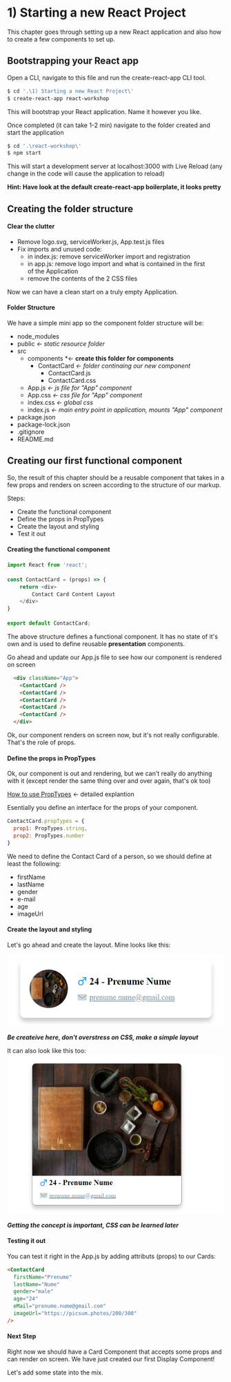 # 1) Starting a new React Project
This chapter goes through setting up a new React application and also how to create a few components to set up.

## Bootstrapping your React app
Open a CLI, navigate to this file and run the create-react-app CLI tool.
```bash
$ cd '.\1) Starting a new React Project\'
$ create-react-app react-workshop
```
This will bootstrap your React application. Name it however you like.

Once completed (it can take 1-2 min) navigate to the folder created and start the application
```bash
$ cd '.\react-workshop\'
$ npm start
```

This will start a development server at localhost:3000 with Live Reload (any change in the code will cause the application to reload)

**Hint: Have look at the default create-react-app boilerplate, it looks pretty**

## Creating the folder structure

#### Clear the clutter
* Remove logo.svg, serviceWorker.js, App.test.js files
* Fix imports and unused code:
  * in index.js: remove serviceWorker import and registration
  * in app.js: remove logo import and what is contained in the first <div> of the Application
  * remove the contents of the 2 CSS files

Now we can have a clean start on a truly empty Application.

#### Folder Structure
We have a simple mini app so the component folder structure will be:
* node_modules
* public *<- static resource folder*
* src
  * components *<- __create this folder for components__ 
    * ContactCard *<- folder continaing our new component*
      * ContactCard.js
      * ContactCard.css
  * App.js *<- js file for "App" component*
  * App.css *<- css file for "App" component*
  * index.css *<- global css*
  * index.js *<- main entry point in application, mounts "App" component*
* package.json
* package-lock.json
* .gitignore
* README.md

## Creating our first functional component

So, the result of this chapter should be a reusable component that takes in a few props and renders on screen according to the structure of our markup.

Steps: 
* Create the functional component
* Define the props in PropTypes
* Create the layout and styling 
* Test it out

#### Creating the functional component
```javascript
import React from 'react';

const ContactCard = (props) => {
    return <div>
        Contact Card Content Layout
    </div>
}

export default ContactCard;
```

The above structure defines a functional component. It has no state of it's own and is used to define reusable **presentation** components.

Go ahead and update our App.js file to see how our component is rendered on screen
```HTML
  <div className="App">
    <ContactCard />
    <ContactCard />
    <ContactCard />
    <ContactCard />
    <ContactCard />
  </div>
```

Ok, our component renders on screen now, but it's not really configurable. That's the role of props.

#### Define the props in PropTypes
Ok, our component is out and rendering, but we can't really do anything with it (except render the same thing over and over again, that's ok too)

[How to use PropTypes](https://reactjs.org/docs/typechecking-with-proptypes.html) <- detailed explantion

Esentially you define an interface for the props of your component.

```javascript
ContactCard.propTypes = {
  prop1: PropTypes.string,
  prop2: PropTypes.number
}
```

We need to define the Contact Card of a person, so we should define at least the following: 
* firstName
* lastName
* gender
* e-mail
* age
* imageUrl

#### Create the layout and styling 
Let's go ahead and create the layout. Mine looks like this: 

![Card](../Readme_Images/1_CardFinal.png "Card")

***Be createive here, don't overstress on CSS, make a simple layout***

It can also look like this too:
![Card 2](../Readme_Images/1_CardSimpleOption.png "Card 2")

***Getting the concept is important, CSS can be learned later***

#### Testing it out
You can test it right in the App.js by adding attributs (props) to our Cards:

```html
<ContactCard
  firstName="Prenume"
  lastName="Nume"
  gender="male"
  age="24"
  eMail="prenume.nume@gmail.com"
  imageUrl="https://picsum.photos/200/300"
/>
```

#### Next Step

Right now we should have a Card Component that accepts some props and can render on screen. We have just created our first Display Component!

Let's add some state into the mix.





